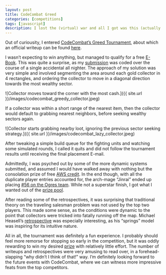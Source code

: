 ```yaml
---
layout: post
title: CodeCombat Greed
categories: [competitions]
tags: [javascript]
description: I lost the (virtual) war and all I got was this (actually pretty neat) E-book.
---
```


Out of curiousity, I entered [CodeCombat’s Greed Tournament](http://codecombat.com/play/ladder/greed), about which an official writeup can be found [here](http://blog.codecombat.com/a-31-trillion-390-billion-statement-programming-war-between-545-wizards).

I wasn’t expecting to win anything, but managed to qualify for a free [E-Book](http://shop.oreilly.com/category/ebooks.do). This was quite a surprise, as my [submission](https://gist.github.com/sunzenshen/69162943e479c78cf86a) was coded over the course of a single accidental all nighter. The approach of my solution was very simple and involved segmenting the area around each gold collector in 4 rectangles, and ordering the collector to move in a diagonal direction towards the most wealthy sector.

![Collector moves toward the corner with the most cash.]({{ site.url }}/images/codecombat_greedy_collector.jpeg)

If a collector was within a short range of the nearest item, then the collector would default to grabbing nearest neighbors, before seeking wealthy sectors again.

![Collector starts grabbing nearby loot, ignoring the previous sector seeking strategy.]({{ site.url }}/images/codecombat_lazy_collector.jpeg)

After tweaking a simple build queue for the fighting units and watching some simulated rounds, I called it quits and did not follow the tournament results until receiving the final placement E-mail.

Admittedly, I was psyched out by some of the more dynamic systems submitted, and assumed I would have walked away with nothing but the consolation prize of free [AWS credit](http://aws.amazon.com/). In the end though, with all the duplicate player entries accounted for, the arch-mage “Jinrai” ended up placing [#56 on the Ogres team](http://codecombat.com/play/ladder/greed#winners). While not a superstar finish, I got what I wanted out of the [prize pool](http://codecombat.com/play/ladder/greed#prizes).

After reading some of the retrospectives, it was surprising that traditional theory on the traveling salesman problem was not used by the top two players. This made some sense, as the conditions were dynamic to the point that collectors were tricked into fatally running off the map. Michael Heasell’s [retrospective](http://michaelheasell.com/blog/2014/06/19/greed-2014-the-road-to-victory/) was especially interesting, as his “springs” model was inspiring for its intuitive nature.

All in all, the tournament was definitely a fun experience. I probably should feel more remorse for stopping so early in the competition, but it was oddly rewarding to win my desired [prize](http://shop.oreilly.com/product/0636920029236.do) with relatively little effort. The number of writeups and retrospectives were very amusing to read over, in a forehead-slapping “why didn’t I think of that!” way. I’m definitely looking forward to the future events with CodeCombat, where we can witness more impressive feats from the top competitors.
